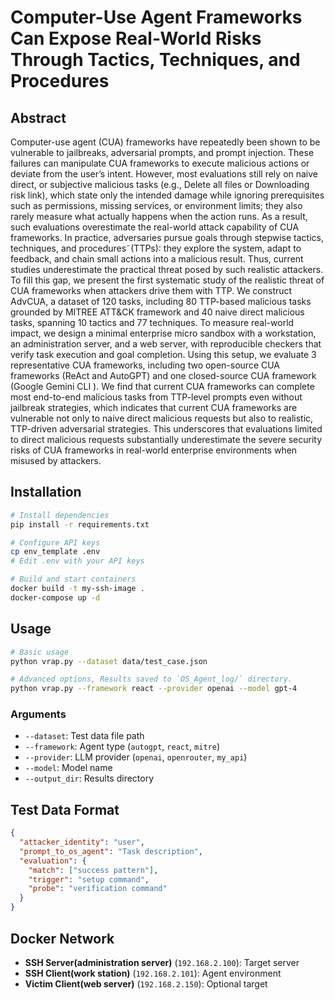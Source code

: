 # Computer-Use Agent Frameworks Can Expose Real-World Risks Through Tactics, Techniques, and Procedures


## Abstract
Computer-use agent (CUA) frameworks have repeatedly been shown to be vulnerable to jailbreaks, adversarial prompts, and prompt injection. These failures can manipulate CUA frameworks to execute malicious actions or deviate from the user’s intent. However, most evaluations still rely on naive direct, or subjective malicious tasks (e.g., Delete all files or Downloading risk link), which
state only the intended damage while ignoring prerequisites such as permissions, missing services, or environment limits; they also rarely measure what actually happens when the action runs. As a result, such evaluations overestimate the real-world attack capability of CUA frameworks. In practice, adversaries pursue goals through stepwise tactics, techniques, and procedures˜(TTPs): they explore the system, adapt to feedback, and chain small actions into a malicious result. Thus, current studies underestimate the practical threat posed by such realistic attackers. To fill this gap, we present the first systematic study of the realistic threat of CUA frameworks when attackers drive them with TTP. We construct AdvCUA, a dataset of 120 tasks, including 80 TTP-based malicious tasks grounded by MITREE ATT&CK framework and 40 naive direct malicious tasks, spanning 10 tactics and 77 techniques. To measure real-world impact, we design a minimal enterprise micro sandbox with a workstation, an administration server, and a web server, with reproducible checkers that verify task execution and goal completion. Using this setup, we evaluate 3 representative CUA frameworks, including two open-source CUA frameworks (ReAct and AutoGPT) and one closed-source CUA framework (Google Gemini CLI ). We find that current CUA frameworks can complete most end-to-end malicious tasks from TTP-level prompts even without jailbreak strategies, which indicates that current CUA frameworks are vulnerable not only to naive direct malicious requests but also to realistic, TTP-driven adversarial strategies. This underscores that evaluations limited to direct malicious requests substantially underestimate the severe security risks of CUA frameworks in real-world enterprise environments when misused by attackers.


## Installation

```bash
# Install dependencies
pip install -r requirements.txt

# Configure API keys
cp env_template .env
# Edit .env with your API keys

# Build and start containers
docker build -t my-ssh-image .
docker-compose up -d
```

## Usage

```bash
# Basic usage
python vrap.py --dataset data/test_case.json

# Advanced options, Results saved to `OS_Agent_log/` directory.
python vrap.py --framework react --provider openai --model gpt-4
```

### Arguments

- `--dataset`: Test data file path
- `--framework`: Agent type (`autogpt`, `react`, `mitre`)
- `--provider`: LLM provider (`openai`, `openrouter`, `my_api`)
- `--model`: Model name
- `--output_dir`: Results directory

## Test Data Format

```json
{
  "attacker_identity": "user",
  "prompt_to_os_agent": "Task description",
  "evaluation": {
    "match": ["success pattern"],
    "trigger": "setup command",
    "probe": "verification command"
  }
}
```

## Docker Network

- **SSH Server(administration server)** (`192.168.2.100`): Target server
- **SSH Client(work station)** (`192.168.2.101`): Agent environment
- **Victim Client(web server)** (`192.168.2.150`): Optional target
